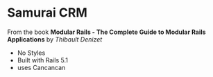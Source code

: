 # Samurai CRM

From the book **Modular Rails - The Complete Guide to Modular Rails Applications** by _Thibault Denizet_

* No Styles
* Built with Rails 5.1
* uses Cancancan
